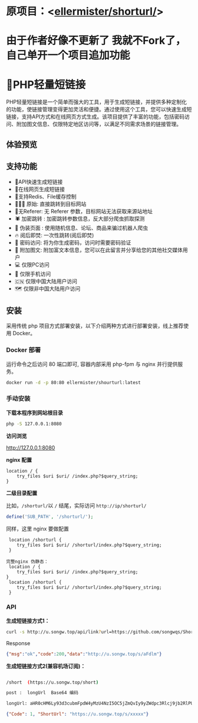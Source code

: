 # 原项目：<[ellermister/shorturl/](https://github.com/ellermister/shorturl)>
# 由于作者好像不更新了 我就不Fork了，自己单开一个项目追加功能

# 🔗PHP轻量短链接

PHP轻量短链接是一个简单而强大的工具，用于生成短链接，并提供多种定制化的功能，使链接管理变得更加灵活和便捷。通过使用这个工具，您可以快速生成短链接，支持API方式和在线网页方式生成。该项目提供了丰富的功能，包括密码访问、附加图文信息、仅限特定地区访问等，以满足不同需求场景的链接管理。



## 体验预览
## 支持功能

- 🌵API快速生成短链接
- 🌱在线网页生成短链接
- 🍄支持Redis、File缓存控制
- 🏄🏼‍♀️ 原始: 直接跳转到目标网站
- 🐸无Referer: 无 Referer 参数，目标网站无法获取来源站地址
- 🕷 加密跳转 : 加密跳转参数信息，反大部分爬虫抓取探测
- 👺 伪装页面 : 使用随机信息、论坛、商品来骗过机器人爬虫
- 🔥 阅后即焚: 一次性跳转(阅后即焚)
- 🔑 密码访问: 将为你生成密码，访问时需要密码验证
- 📝 附加图文: 附加富文本信息，您可以在此留言并分享给您的其他社交媒体用户
- 💻 仅限PC访问
- 📱 仅限手机访问
- 🇨🇳 仅限中国大陆用户访问
- 🗺️ 仅限非中国大陆用户访问



## 安装

采用传统 php 项目方式部署安装，以下介绍两种方式进行部署安装，线上推荐使用 Docker。

### Docker 部署

运行命令之后访问 80 端口即可, 容器内部采用 php-fpm 与 nginx 并行提供服务。

```bash
docker run -d -p 80:80 ellermister/shourturl:latest
```




### 手动安装

**下载本程序到网站根目录**

```bash
php -S 127.0.0.1:8080
```

**访问浏览**

http://127.0.0.1:8080

**nginx 配置**

```nginx
location / {
    try_files $uri $uri/ /index.php?$query_string;
}
```

**二级目录配置**

比如，`/shorturl/`以 `/` 结尾，实际访问 `http://ip/shorturl/`

```php
define('SUB_PATH', '/shorturl/');
```

同样，这里 nginx 要做配置

```nginx
 location /shorturl {
    try_files $uri $uri/ /shorturl/index.php?$query_string;
 }
```
```
完整nginx 伪静态：
 location / {
    try_files $uri $uri/ /index.php?$query_string;
}
 location /shorturl {
    try_files $uri $uri/ /shorturl/index.php?$query_string;
 }

```

### API

**生成短链接方式1：**

```bash
curl -s http://u.songw.top/api/link?url=https://github.com/songwqs/ShortLinkUrl
```

Response

```json
{"msg":"ok","code":200,"data":"http://u.songw.top/s/aFdlm"}
```

**生成短链接方式2(兼容机场订阅)：**
```bash

/short  (https://u.songw.top/short)

post :  longUrl  Base64 编码

longUrl: aHR0cHM6Ly93d3cubmFpdW4yMzU4NzI5OC5jZmQvIy9yZWdpc3Rlcj9jb2RlPU1qWmhrV3pp
```
```json
{"Code": 1, "ShortUrl": "https://u.songw.top/s/xxxxx"}
```
